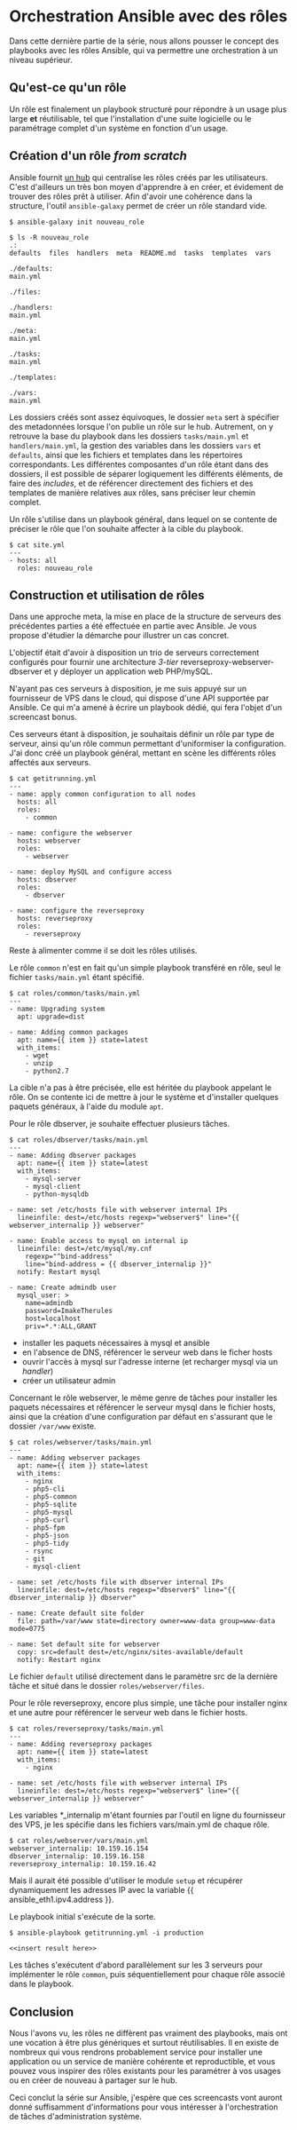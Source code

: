 # Orchestration Ansible avec des rôles

Dans cette dernière partie de la série, nous allons pousser le concept des playbooks avec les rôles Ansible, qui va permettre une orchestration à un niveau supérieur.

## Qu'est-ce qu'un rôle

Un rôle est finalement un playbook structuré pour répondre à un usage plus large **et** réutilisable, tel que l'installation d'une suite logicielle ou le paramétrage complet d'un système en fonction d'un usage.

## Création d'un rôle *from scratch*

Ansible fournit [un hub](https://galaxy.ansible.com) qui centralise les rôles créés par les utilisateurs. C'est d'ailleurs un très bon moyen d'apprendre à en créer, et évidement de trouver des rôles prêt à utiliser. Afin d'avoir une cohérence dans la structure, l'outil `ansible-galaxy` permet de créer un rôle standard vide.

    $ ansible-galaxy init nouveau_role

    $ ls -R nouveau_role
    .:
    defaults  files  handlers  meta  README.md  tasks  templates  vars

    ./defaults:
    main.yml

    ./files:

    ./handlers:
    main.yml

    ./meta:
    main.yml

    ./tasks:
    main.yml

    ./templates:

    ./vars:
    main.yml

Les dossiers créés sont assez équivoques, le dossier `meta` sert à spécifier des metadonnées lorsque l'on publie un rôle sur le hub. Autrement, on y retrouve la base du playbook dans les dossiers `tasks/main.yml` et `handlers/main.yml`, la gestion des variables dans les dossiers `vars` et `defaults`, ainsi que les fichiers et templates dans les répertoires correspondants. Les différentes composantes d'un rôle étant dans des dossiers, il est possible de séparer logiquement les différents éléments, de faire des *includes*, et de référencer directement des fichiers et des templates de manière relatives aux rôles, sans préciser leur chemin complet.

Un rôle s'utilise dans un playbook général, dans lequel on se contente de préciser le rôle que l'on souhaite affecter à la cible du playbook.

    $ cat site.yml
    ---
    - hosts: all
      roles: nouveau_role

## Construction et utilisation de rôles

Dans une approche meta, la mise en place de la structure de serveurs des précédentes parties a été effectuée en partie avec Ansible. Je vous propose d'étudier la démarche pour illustrer un cas concret.

L'objectif était d'avoir à disposition un trio de serveurs correctement configurés pour fournir une architecture *3-tier* reverseproxy-webserver-dbserver et y déployer un application web PHP/mySQL.

N'ayant pas ces serveurs à disposition, je me suis appuyé sur un fournisseur de VPS dans le cloud, qui dispose d'une API supportée par Ansible. Ce qui m'a amené à écrire un playbook dédié, qui fera l'objet d'un screencast bonus.

Ces serveurs étant à disposition, je souhaitais définir un rôle par type de serveur, ainsi qu'un rôle commun permettant d'uniformiser la configuration. J'ai donc créé un playbook général, mettant en scène les différents rôles affectés aux serveurs.

    $ cat getitrunning.yml
    ---
    - name: apply common configuration to all nodes
      hosts: all
      roles:
        - common

    - name: configure the webserver
      hosts: webserver
      roles:
        - webserver

    - name: deploy MySQL and configure access
      hosts: dbserver
      roles:
        - dbserver

    - name: configure the reverseproxy
      hosts: reverseproxy
      roles:
        - reverseproxy

Reste à alimenter comme il se doit les rôles utilisés.

Le rôle `common` n'est en fait qu'un simple playbook transféré en rôle, seul le fichier `tasks/main.yml` étant spécifié.

    $ cat roles/common/tasks/main.yml
    ---
    - name: Upgrading system
      apt: upgrade=dist

    - name: Adding common packages
      apt: name={{ item }} state=latest
      with_items:
        - wget
        - unzip
        - python2.7

La cible n'a pas à être précisée, elle est héritée du playbook appelant le rôle. On se contente ici de mettre à jour le système et d'installer quelques paquets généraux, à l'aide du module `apt`.

Pour le rôle dbserver, je souhaite effectuer plusieurs tâches.

    $ cat roles/dbserver/tasks/main.yml
    ---
    - name: Adding dbserver packages
      apt: name={{ item }} state=latest
      with_items:
        - mysql-server
        - mysql-client
        - python-mysqldb

    - name: set /etc/hosts file with webserver internal IPs
      lineinfile: dest=/etc/hosts regexp="webserver$" line="{{ webserver_internalip }} webserver"

    - name: Enable access to mysql on internal ip
      lineinfile: dest=/etc/mysql/my.cnf
        regexp="^bind-address"
        line="bind-address = {{ dbserver_internalip }}"
      notify: Restart mysql

    - name: Create admindb user
      mysql_user: >
        name=admindb
        password=ImakeTherules
        host=localhost
        priv=*.*:ALL,GRANT

- installer les paquets nécessaires à mysql et ansible
- en l'absence de DNS, référencer le serveur web dans le ficher hosts
- ouvrir l'accès à mysql sur l'adresse interne (et recharger mysql via un *handler*)
- créer un utilisateur admin

Concernant le rôle webserver, le même genre de tâches pour installer les paquets nécessaires et référencer le serveur mysql dans le fichier hosts, ainsi que la création d'une configuration par défaut en s'assurant que le dossier `/var/www` existe.

    $ cat roles/webserver/tasks/main.yml
    ---
    - name: Adding webserver packages
      apt: name={{ item }} state=latest
      with_items:
        - nginx
        - php5-cli
        - php5-common
        - php5-sqlite
        - php5-mysql
        - php5-curl
        - php5-fpm
        - php5-json
        - php5-tidy
        - rsync
        - git
        - mysql-client

    - name: set /etc/hosts file with dbserver internal IPs
      lineinfile: dest=/etc/hosts regexp="dbserver$" line="{{ dbserver_internalip }} dbserver"

    - name: Create default site folder
      file: path=/var/www state=directory owner=www-data group=www-data mode=0775

    - name: Set default site for webserver
      copy: src=default dest=/etc/nginx/sites-available/default
      notify: Restart nginx

Le fichier `default` utilisé directement dans le paramètre src de la dernière tâche et situé dans le dossier `roles/webserver/files`.

Pour le rôle reverseproxy, encore plus simple, une tâche pour installer nginx et une autre pour référencer le serveur web dans le fichier hosts.

    $ cat roles/reverseproxy/tasks/main.yml
    ---
    - name: Adding reverseproxy packages
      apt: name={{ item }} state=latest
      with_items:
        - nginx

    - name: set /etc/hosts file with webserver internal IPs
      lineinfile: dest=/etc/hosts regexp="webserver$" line="{{ webserver_internalip }} webserver"

Les variables \*\_internalip m'étant fournies par l'outil en ligne du fournisseur des VPS, je les spécifie dans les fichiers vars/main.yml de chaque rôle.

    $ cat roles/webserver/vars/main.yml
    webserver_internalip: 10.159.16.154
    dbserver_internalip: 10.159.16.158
    reverseproxy_internalip: 10.159.16.42

Mais il aurait été possible d'utiliser le module `setup` et récupérer dynamiquement les adresses IP avec la variable {{ ansible_eth1.ipv4.address }}.

Le playbook initial s'exécute de la sorte.

    $ ansible-playbook getitrunning.yml -i production

    <<insert result here>>

Les tâches s'exécutent d'abord parallèlement sur les 3 serveurs pour implémenter le rôle `common`, puis séquentiellement pour chaque rôle associé dans le playbook.

## Conclusion

Nous l'avons vu, les rôles ne diffèrent pas vraiment des playbooks, mais ont une vocation à être plus génériques et surtout réutilisables. Il en existe de nombreux qui vous rendrons probablement service pour installer une application ou un service de manière cohérente et reproductible, et vous pouvez vous inspirer des rôles existants pour les paramétrer à vos usages ou en créer de nouveau à partager sur le hub.

Ceci conclut la série sur Ansible, j'espère que ces screencasts vont auront donné suffisamment d'informations pour vous intéresser à l'orchestration de tâches d'administration système.
